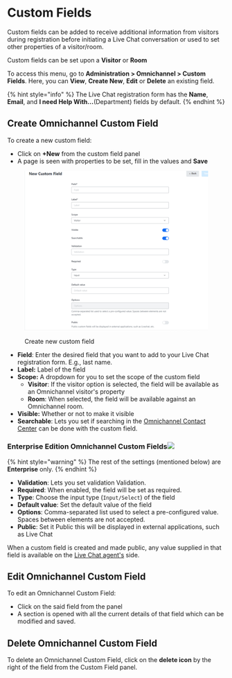 # Custom Fields

Custom fields can be added to receive additional information from visitors during registration before initiating a Live Chat conversation or used to set other properties of a visitor/room.

Custom fields can be set upon a **Visitor** or **Room**

To access this menu, go to **Administration > Omnichannel > Custom Fields**. Here, you can **View**, **Create New**, **Edit** or **Delete** an existing field.

{% hint style="info" %}
The Live Chat registration form has the **Name**, **Email**, and **I need Help With…**(Department) fields by default.
{% endhint %}

## Create Omnichannel Custom Field

To create a new custom field:

* Click on **+New** from the custom field panel
* A page is seen with properties to be set, fill in the values and **Save**

<figure><img src="../../.gitbook/assets/Create new custom field" alt=""><figcaption><p>Create new custom field</p></figcaption></figure>

* **Field**: Enter the desired field that you want to add to your Live Chat registration form. E.g., last name.
* **Label:** Label of the field
* **Scope:** A dropdown for you to set the scope of the custom field
  * **Visitor**: If the visitor option is selected, the field will be available as an Omnichannel visitor's property
  * **Room**: When selected, the field will be available against an Omnichannel room.&#x20;
* **Visible:** Whether or not to make it visible
* **Searchable**: Lets you set if searching in the [Omnichannel Contact Center](omnichannel-agents-guides/omnichannel-contact-center.md) can be done with the custom field.

### Enterprise Edition Omnichannel Custom Fields![](../../.gitbook/assets/2022-01-23\_20-47-25.png)

{% hint style="warning" %}
The rest of the settings (mentioned below) are **Enterprise** only.
{% endhint %}

* **Validation**: Lets you set validation Validation.
* **Required**: When enabled, the field will be set as required.
* **Type**: Choose the input type (`Input/Select`) of the field
* **Default value**: Set the default value of the field
* **Options**: Comma-separated list used to select a pre-configured value. Spaces between elements are not accepted.
* **Public**: Set it Public this will be displayed in external applications, such as Live Chat

When a custom field is created and made public, any value supplied in that field is available on the [Live Chat agent's](agents.md) side.

## Edit Omnichannel Custom Field

To edit an Omnichannel Custom Field:

* Click on the said field from the panel
* A section is opened with all the current details of that field which can be modified and saved.

## Delete Omnichannel Custom Field

To delete an Omnichannel Custom Field, click on the **delete icon** by the right of the field from the Custom Field panel.
